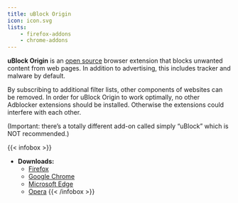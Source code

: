 ```yaml
---
title: uBlock Origin
icon: icon.svg
lists:
    - firefox-addons
    - chrome-addons
---
```


**uBlock Origin** is an [open source][floss] browser extension that blocks unwanted content from web pages. In addition to advertising, this includes tracker and malware by default.

By subscribing to additional filter lists, other components of websites can be removed. In order for uBlock Origin to work optimally, no other Adblocker extensions should be installed. Otherwise the extensions could interfere with each other.

(Important: there’s a totally different add-on called simply “uBlock” which is NOT recommended.)

{{< infobox >}}
- **Downloads:**
    - [Firefox](https://addons.mozilla.org/en-US/firefox/addon/ublock-origin/)
    - [Google Chrome](https://chrome.google.com/webstore/detail/ublock-origin/cjpalhdlnbpafiamejdnhcphjbkeiagm)
    - [Microsoft Edge](https://www.microsoft.com/p/ublock-origin/9nblggh444l4)
    - [Opera](https://addons.opera.com/en/extensions/details/ublock/)
{{< /infobox >}}

[floss]: https://web.archive.org/web/20180904102804/https://switching.social/what-is-open-source-software/